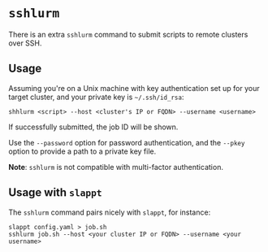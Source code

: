 # `sshlurm`

There is an extra `sshlurm` command to submit scripts to remote clusters over SSH. 

## Usage

Assuming you're on a Unix machine with key authentication set up for your target cluster, and your private key is `~/.ssh/id_rsa`:

```shell
shhlurm <script> --host <cluster's IP or FQDN> --username <username>
```

If successfully submitted, the job ID will be shown.

Use the `--password` option for password authentication, and the `--pkey` option to provide a path to a private key file.

**Note**: `sshlurm` is not compatible with multi-factor authentication.

## Usage with `slappt`

The `sshlurm` command pairs nicely with `slappt`, for instance:

```shell
slappt config.yaml > job.sh
sshlurm job.sh --host <your cluster IP or FQDN> --username <your username>
```